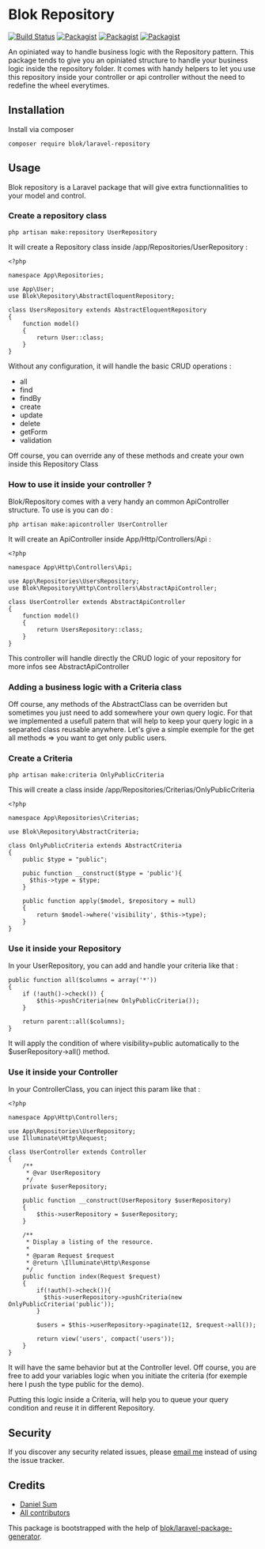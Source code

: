 # Blok Repository

[![Build Status](https://travis-ci.org/blok/repository.svg?branch=master)](https://travis-ci.org/blok/repository)
[![Packagist](https://img.shields.io/packagist/v/blok/repository.svg)](https://packagist.org/packages/blok/repository)
[![Packagist](https://poser.pugx.org/blok/repository/d/total.svg)](https://packagist.org/packages/blok/repository)
[![Packagist](https://img.shields.io/packagist/l/blok/repository.svg)](https://packagist.org/packages/blok/repository)

An opiniated way to handle business logic with the Repository pattern. This package tends to give you an opiniated structure to handle your business logic inside the repository folder. It comes with handy helpers to let you use this repository inside your controller or api controller without the need to redefine the wheel everytimes.

## Installation

Install via composer

```
composer require blok/laravel-repository
```

## Usage

Blok repository is a Laravel package that will give extra functionnalities to your model and control.

### Create a repository class 

```
php artisan make:repository UserRepository
```

It will create a Repository class inside /app/Repositories/UserRepository : 

```
<?php

namespace App\Repositories;

use App\User;
use Blok\Repository\AbstractEloquentRepository;

class UsersRepository extends AbstractEloquentRepository
{
    function model()
    {
        return User::class;
    }
}
```

Without any configuration, it will handle the basic CRUD operations : 

- all
- find
- findBy
- create
- update
- delete
- getForm
- validation

Off course, you can override any of these methods and create your own inside this Repository Class

###  How to use it inside your controller ? 

Blok/Repository comes with a very handy an common ApiController structure. To use is you can do : 

````php artisan make:apicontroller UserController````

It will create an ApiController inside App/Http/Controllers/Api : 

````
<?php

namespace App\Http\Controllers\Api;

use App\Repositories\UsersRepository;
use Blok\Repository\Http\Controllers\AbstractApiController;

class UserController extends AbstractApiController
{
    function model()
    {
        return UsersRepository::class;
    }
}
````

This controller will handle directly the CRUD logic of your repository for more infos see AbstractApiController

### Adding a business logic with a Criteria class

Off course, any methods of the AbstractClass can be overriden but sometimes you just need to add somewhere your own query logic. For that we implemented a usefull patern that will help to keep your query logic in a separated class reusable anywhere. Let's give a simple exemple for the get all methods => you want to get only public users.

### Create a Criteria

``` php artisan make:criteria OnlyPublicCriteria ```

This will create a class inside /app/Repositories/Criterias/OnlyPublicCriteria

```
<?php

namespace App\Repositories\Criterias;

use Blok\Repository\AbstractCriteria;

class OnlyPublicCriteria extends AbstractCriteria
{
    public $type = "public";

    pubic function __construct($type = 'public'){
      $this->type = $type;
    }

    public function apply($model, $repository = null)
    {
        return $model->where('visibility', $this->type);
    }
}
```

### Use it inside your Repository

In your UserRepository, you can add and handle your criteria like that : 

```
public function all($columns = array('*'))
{
    if (!auth()->check()) {
        $this->pushCriteria(new OnlyPublicCriteria());
    }

    return parent::all($columns);
}
```

It will apply the condition of where visibility=public automatically to the $userRepository->all() method.

### Use it inside your Controller

In your ControllerClass, you can inject this param like that : 

```
<?php

namespace App\Http\Controllers;

use App\Repositories\UserRepository;
use Illuminate\Http\Request;

class UserController extends Controller
{
    /**
     * @var UserRepository
     */
    private $userRepository;

    public function __construct(UserRepository $userRepository)
    {
        $this->userRepository = $userRepository;
    }

    /**
     * Display a listing of the resource.
     *
     * @param Request $request
     * @return \Illuminate\Http\Response
     */
    public function index(Request $request)
    {
        if(!auth()->check()){
          $this->userRepository->pushCriteria(new OnlyPublicCriteria('public'));
        }
    
        $users = $this->userRepository->paginate(12, $request->all());
        
        return view('users', compact('users'));
    }
}
```

It will have the same behavior but at the Controller level. Off course, you are free to add your variables logic when you initiate the criteria (for exemple here I push the type public for the demo).

Putting this logic inside a Criteria, will help you to queue your query condition and reuse it in different Repository.

## Security

If you discover any security related issues, please [email me](daniel@cherrypulp.com) instead of using the issue tracker.

## Credits

- [Daniel Sum](https://github.com/cherrylabs/blok-repository)
- [All contributors](https://github.com/cherrylabs/blok-repository/graphs/contributors)

This package is bootstrapped with the help of
[blok/laravel-package-generator](https://github.com/cherrylabs/blok-laravel-package-generator).
